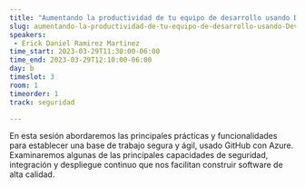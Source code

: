 ```yaml
---
title: "Aumentando la productividad de tu equipo de desarrollo usando DevSecOps con GitHub"
slug: aumentando-la-productividad-de-tu-equipo-de-desarrollo-usando-DevSecOps-con-GitHub
speakers: 
 - Erick Daniel Ramirez Martinez
time_start: 2023-03-29T11:30:00-06:00
time_end: 2023-03-29T12:10:00-06:00
day: b
timeslot: 3
room: 1
timeorder: 1
track: seguridad

---
```


En esta sesión abordaremos las principales prácticas y funcionalidades para establecer una base de trabajo segura y ágil, usado GitHub con Azure. Examinaremos algunas de las principales capacidades de seguridad, integración y despliegue continuo que nos facilitan construir software de alta calidad.